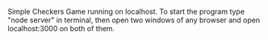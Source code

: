 Simple Checkers Game running on localhost. To start the program type "node server" in  terminal, then open two windows of any browser and open localhost:3000 on both of them. 
